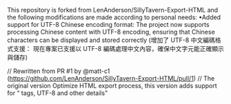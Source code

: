 This repository is forked from LenAnderson/SillyTavern-Export-HTML and the following modifications are made according to personal needs:
•Added support for UTF-8 Chinese encoding format: The project now supports processing Chinese content with UTF-8 encoding, ensuring that Chinese characters can be displayed and stored correctly
(增加了 UTF-8 中文編碼格式支援： 現在專案已支援以 UTF-8 編碼處理中文內容，確保中文字元能正確顯示與儲存)

// Rewritten from PR #1 by @matt-c1 (https://github.com/LenAnderson/SillyTavern-Export-HTML/pull/1)
// The original version Optimize HTML export process, this version adds support for <q> tags, UTF-8 and other details
